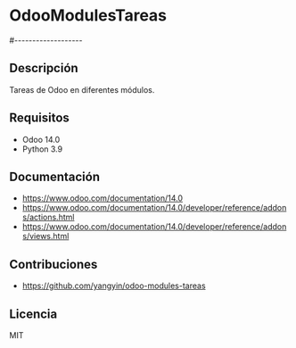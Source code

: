 # OdooModulesTareas
#-------------------
## Descripción
Tareas de Odoo en diferentes módulos. 
## Requisitos
- Odoo 14.0
- Python 3.9
## Documentación
- https://www.odoo.com/documentation/14.0
- https://www.odoo.com/documentation/14.0/developer/reference/addons/actions.html
- https://www.odoo.com/documentation/14.0/developer/reference/addons/views.html

## Contribuciones
- https://github.com/yangyin/odoo-modules-tareas
## Licencia
MIT

